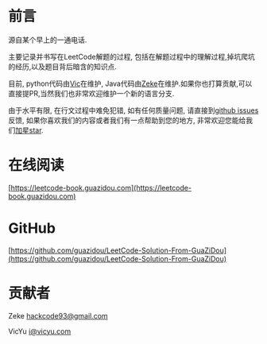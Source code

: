 # 前言

源自某个早上的一通电话.

主要记录并书写在LeetCode解题的过程, 包括在解题过程中的理解过程,掉坑爬坑的经历,以及题目背后暗含的知识点.

目前, python代码由[Vic](https://github.com/vic020)在维护, Java代码由[Zeke](https://github.com/zeke93)在维护.如果你也打算贡献,可以直接提PR,当然我们也非常欢迎维护一个新的语言分支.

由于水平有限, 在行文过程中难免犯错, 如有任何质量问题, 请直接到[github issues](https://github.com/guazidou/LeetCode-Solution-From-GuaZiDou/issues)反馈, 如果你喜欢我们的内容或者我们有一点帮助到您的地方, 非常欢迎您能给我们[加星star](https://github.com/guazidou/LeetCode-Solution-From-GuaZiDou).

# 在线阅读
[https://leetcode-book.guazidou.com](https://leetcode-book.guazidou.com)

# GitHub
[https://github.com/guazidou/LeetCode-Solution-From-GuaZiDou](https://github.com/guazidou/LeetCode-Solution-From-GuaZiDou)

# 贡献者

Zeke [hackcode93@gmail.com](mailto:hackcode93@gmail.com)

VicYu [i@vicyu.com](/i@vicyu.com)